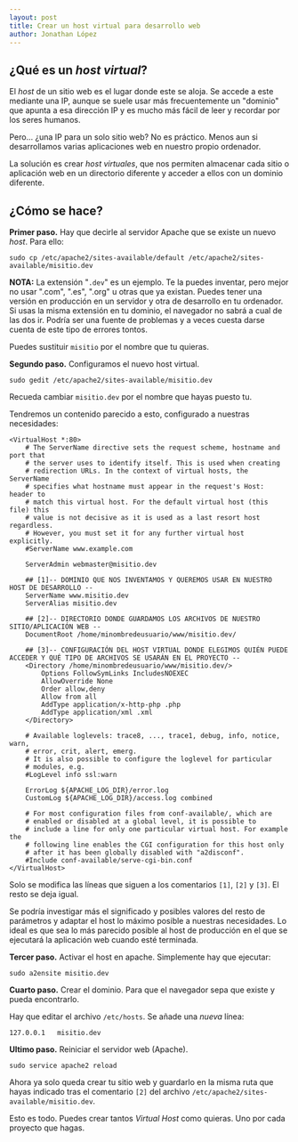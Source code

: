 ```yaml
---
layout: post
title: Crear un host virtual para desarrollo web
author: Jonathan López
---
```


## ¿Qué es un _host virtual_?

El *host* de un sitio web es el lugar donde este se aloja. Se accede a este mediante una IP, aunque se suele usar más frecuentemente un "dominio" que apunta a esa dirección IP y es mucho más fácil de leer y recordar por los seres humanos.

Pero... ¿una IP para un solo sitio web? No es práctico. Menos aun si desarrollamos varias aplicaciones web en nuestro propio ordenador.

La solución es crear *host virtuales*, que nos permiten almacenar cada sitio o aplicación web en un directorio diferente y acceder a ellos con un dominio diferente.

## ¿Cómo se hace?

**Primer paso.** Hay que decirle al servidor Apache que se existe un nuevo *host*. Para ello:

	sudo cp /etc/apache2/sites-available/default /etc/apache2/sites-available/misitio.dev

**NOTA:** La extensión "`.dev`" es un ejemplo. Te la puedes inventar, pero mejor no usar ".com", ".es", ".org" u otras que ya existan. Puedes tener una versión en producción en un servidor y otra de desarrollo en tu ordenador. Si usas la misma extensión en tu dominio, el navegador no sabrá a cual de las dos ir. Podría ser una fuente de problemas y a veces cuesta darse cuenta de este tipo de errores tontos. 

Puedes sustituir `misitio` por el nombre que tu quieras.

**Segundo paso.** Configuramos el nuevo host virtual.

	sudo gedit /etc/apache2/sites-available/misitio.dev

Recueda cambiar `misitio.dev` por el nombre que hayas puesto tu.

Tendremos un contenido parecido a esto, configurado a nuestras necesidades:

	<VirtualHost *:80>
		# The ServerName directive sets the request scheme, hostname and port that
		# the server uses to identify itself. This is used when creating
		# redirection URLs. In the context of virtual hosts, the ServerName
		# specifies what hostname must appear in the request's Host: header to
		# match this virtual host. For the default virtual host (this file) this
		# value is not decisive as it is used as a last resort host regardless.
		# However, you must set it for any further virtual host explicitly.
		#ServerName www.example.com

		ServerAdmin webmaster@misitio.dev

		## [1]-- DOMINIO QUE NOS INVENTAMOS Y QUEREMOS USAR EN NUESTRO HOST DE DESARROLLO --
		ServerName www.misitio.dev
		ServerAlias misitio.dev

		## [2]-- DIRECTORIO DONDE GUARDAMOS LOS ARCHIVOS DE NUESTRO SITIO/APLICACIÓN WEB --
		DocumentRoot /home/minombredeusuario/www/misitio.dev/

		## [3]-- CONFIGURACIÓN DEL HOST VIRTUAL DONDE ELEGIMOS QUIÉN PUEDE ACCEDER Y QUÉ TIPO DE ARCHIVOS SE USARÁN EN EL PROYECTO --
		<Directory /home/minombredeusuario/www/misitio.dev/>
			Options FollowSymLinks IncludesNOEXEC
			AllowOverride None
			Order allow,deny
			Allow from all
			AddType application/x-http-php .php
			AddType application/xml .xml
		</Directory>

		# Available loglevels: trace8, ..., trace1, debug, info, notice, warn,
		# error, crit, alert, emerg.
		# It is also possible to configure the loglevel for particular
		# modules, e.g.
		#LogLevel info ssl:warn

		ErrorLog ${APACHE_LOG_DIR}/error.log
		CustomLog ${APACHE_LOG_DIR}/access.log combined

		# For most configuration files from conf-available/, which are
		# enabled or disabled at a global level, it is possible to
		# include a line for only one particular virtual host. For example the
		# following line enables the CGI configuration for this host only
		# after it has been globally disabled with "a2disconf".
		#Include conf-available/serve-cgi-bin.conf
	</VirtualHost>

Solo se modifica las líneas que siguen a los comentarios `[1]`, `[2]` y `[3]`. El resto se deja igual.

Se podría investigar más el significado y posibles valores del resto de parámetros y adaptar el host lo máximo posible a nuestras necesidades. Lo ideal es que sea lo más parecido posible al host de producción en el que se ejecutará la aplicación web cuando esté terminada.

**Tercer paso.** Activar el host en apache. Simplemente hay que ejecutar:

	sudo a2ensite misitio.dev

**Cuarto paso.** Crear el dominio. Para que el navegador sepa que existe y pueda encontrarlo.

Hay que editar el archivo `/etc/hosts`. Se añade una *nueva* línea:

	127.0.0.1 	misitio.dev

**Ultimo paso.** Reiniciar el servidor web (Apache).

	sudo service apache2 reload

Ahora ya solo queda crear tu sitio web y guardarlo en la misma ruta que hayas indicado tras el comentario `[2]` del archivo `/etc/apache2/sites-available/misitio.dev`.

Esto es todo. Puedes crear tantos *Virtual Host* como quieras. Uno por cada proyecto que hagas.
